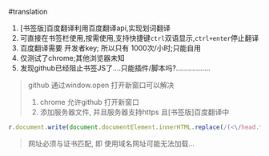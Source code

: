 #translation

1. [书签版]百度翻译利用百度翻译api,实现划词翻译
2. 可直接在书签栏使用,按需使用,支持快捷键`ctrl`双语显示,`ctrl+enter`停止翻译
3. 百度翻译需要 开发者key; 所以只有 1000次/小时;只能自用
4. 仅测试了chrome;其他浏览器未知
5. 发现github已经阻止书签JS了....只能插件/脚本吗?.................

> github 通过window.open 打开新窗口可以解决
> 1. chrome 允许github 打开新窗口
> 2. 添加服务器文件, 并且服务器支持https 且[书签版]百度翻译中
```javascript
r.document.write(document.documentElement.innerHTML.replace(/(<\/head.*?>)/, '<script type="text/javascript" src="https://xinshangshangxin.chinacloudsites.cn/source/bdtranslate.js"></script>$1'));
```
> 网址必须与证书匹配, 即 使用域名网址可能无法加载...

